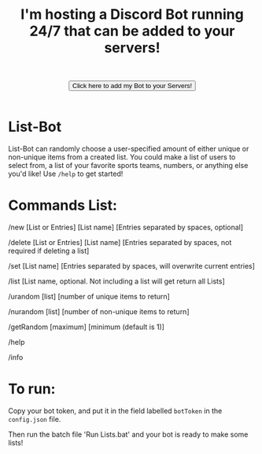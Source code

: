 <html>
  <b><h1 style="font-size:28px" align ="center">I'm hosting a Discord Bot running 24/7 that can be added to your servers!</h1> </b>
  <br>
  <p align="center">
  <button type="button" onclick="window.location.href = 'https://discord.com/api/oauth2/authorize?client_id=678422329759367178&permissions=84992&scope=bot';">Click here to add my Bot to your Servers!</button>
    <br>
    <br>
  </p>
</html>
  

# List-Bot
List-Bot can randomly choose a user-specified amount of either unique or non-unique 
items from a created list. You could make a list of users to select from, a list of 
your favorite sports teams, numbers, or anything else you'd like! Use `/help` to get started!

# Commands List:
/new [List or Entries] [List name] [Entries separated by spaces, optional]

/delete [List or Entries] [List name] [Entries separated by spaces, not required if deleting a list]

/set [List name] [Entries separated by spaces, will overwrite current entries]

/list [List name, optional. Not including a list will get return all Lists]

/urandom [list] [number of unique items to return]

/nurandom [list] [number of non-unique items to return]

/getRandom [maximum] [minimum (default is 1)]

/help

/info

# To run:
Copy your bot token, and put it in the field labelled `botToken` in the `config.json` file.

Then run the batch file 'Run Lists.bat' and your bot is ready to make some lists!
